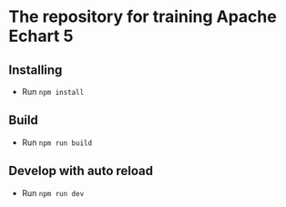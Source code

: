 # The repository for training Apache Echart 5

## Installing

- Run `npm install`

## Build

- Run `npm run build`

## Develop with auto reload

- Run `npm run dev`
